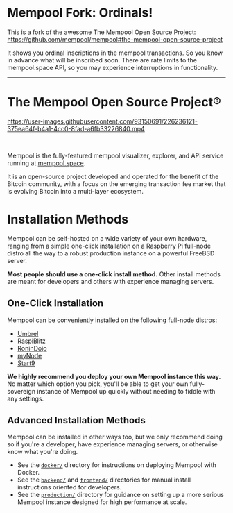 # Mempool Fork: Ordinals!

This is a fork of the awesome The Mempool Open Source Project:
https://github.com/mempool/mempool#the-mempool-open-source-project

It shows you ordinal inscriptions in the mempool transactions.
So you know in advance what will be inscribed soon. 
There are rate limits to the mempool.space API, 
so you may experience interruptions in functionality.

-----


# The Mempool Open Source Project®

https://user-images.githubusercontent.com/93150691/226236121-375ea64f-b4a1-4cc0-8fad-a6fb33226840.mp4

<br>

Mempool is the fully-featured mempool visualizer, explorer, and API service running at [mempool.space](https://mempool.space/). 

It is an open-source project developed and operated for the benefit of the Bitcoin community, with a focus on the emerging transaction fee market that is evolving Bitcoin into a multi-layer ecosystem.

# Installation Methods

Mempool can be self-hosted on a wide variety of your own hardware, ranging from a simple one-click installation on a Raspberry Pi full-node distro all the way to a robust production instance on a powerful FreeBSD server. 

**Most people should use a one-click install method.** Other install methods are meant for developers and others with experience managing servers. 

<a id="one-click-installation"></a>
## One-Click Installation

Mempool can be conveniently installed on the following full-node distros: 
- [Umbrel](https://github.com/getumbrel/umbrel)
- [RaspiBlitz](https://github.com/rootzoll/raspiblitz)
- [RoninDojo](https://code.samourai.io/ronindojo/RoninDojo)
- [myNode](https://github.com/mynodebtc/mynode)
- [Start9](https://github.com/Start9Labs/embassy-os)

**We highly recommend you deploy your own Mempool instance this way.** No matter which option you pick, you'll be able to get your own fully-sovereign instance of Mempool up quickly without needing to fiddle with any settings.

## Advanced Installation Methods

Mempool can be installed in other ways too, but we only recommend doing so if you're a developer, have experience managing servers, or otherwise know what you're doing.

- See the [`docker/`](./docker/) directory for instructions on deploying Mempool with Docker.
- See the [`backend/`](./backend/) and [`frontend/`](./frontend/) directories for manual install instructions oriented for developers.
- See the [`production/`](./production/) directory for guidance on setting up a more serious Mempool instance designed for high performance at scale.
